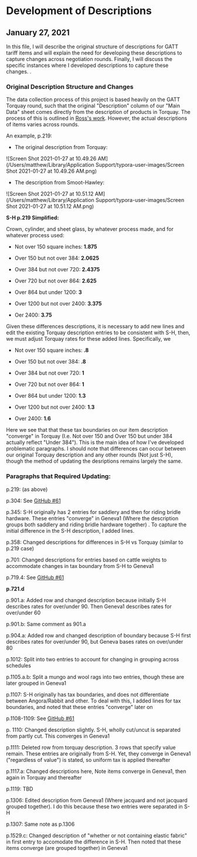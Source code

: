 # Development of Descriptions

## January 27, 2021

In this file, I will describe the original structure of descriptions for GATT tariff items and will explain the need for developing these descriptions to capture changes across negotiation rounds. Finally, I will discuss the specific instances where I developed descriptions to capture these changes. . 

### Original Description Structure and Changes

The data collection process of this project is based heavily on the GATT Torquay round, such that the original "Description" column of our "Main Data" sheet comes directly from the description of products in Torquay. The process of this is outlined in [Ross's work](https://github.com/kbuzard-SU/gradualism/blob/master/torquay/Coding%20Torquay.Rmd). However, the actual descriptions of items varies across rounds. 

An example, p.219:

- The original description from Torquay:

![Screen Shot 2021-01-27 at 10.49.26 AM](/Users/matthew/Library/Application Support/typora-user-images/Screen Shot 2021-01-27 at 10.49.26 AM.png)

- The description from Smoot-Hawley: 

![Screen Shot 2021-01-27 at 10.51.12 AM](/Users/matthew/Library/Application Support/typora-user-images/Screen Shot 2021-01-27 at 10.51.12 AM.png)



**S-H p.219 Simplified:** 

Crown, cylinder, and sheet glass, by whatever process made, and for whatever process used: 

- Not over 150 square inches: **1.875**

- Over 150 but not over 384: **2.0625**

- Over 384 but not over 720: **2.4375**

- Over 720 but not over 864: **2.625**

- Over 864 but under 1200: **3**

- Over 1200 but not over 2400: **3.375**
- Oer 2400: **3.75**



Given these differences descriptions, it is necessary to add new lines and edit the existing Torquay description entries to be consistent with S-H, then, we must adjust Torquay rates for these added lines. Specifically, we

- Not over 150 square inches: **.8**

- Over 150 but not over 384: **.8**

- Over 384 but not over 720: **1**

- Over 720 but not over 864: **1**

- Over 864 but under 1200: **1.3**

- Over 1200 but not over 2400: **1.3**
- Over 2400: **1.6**

Here we see that that these tax boundaries on our item description "converge" in Torquay (I.e. Not over 150 and Over 150 but under 384 actually reflect "Under 384"). This is the main idea of how I've developed problematic paragraphs. I should note that differences can occur between our original Torquay description and any other rounds (Not just S-H), though the method of updating the desriptions remains largely the same.



### Paragraphs that Required Updating:

p.219: (as above)

p.304: See [GitHub #61](https://github.com/kbuzard-SU/gradualism/issues/61)

p.345: S-H originally has 2 entries for saddlery and then for riding bridle hardware. These entries "converge" in Geneva1 (Where the description groups both saddlery and riding bridle hardware together) . To capture the initial difference in the S-H description, I added lines.

p.358: Changed descriptions for differences in S-H vs Torquay (similar to p.219 case)

p.701: Changed descriptions for entries based on cattle weights to accommodate changes in tax boundary from S-H to Geneva1

p.719.4: See [GitHub #61](https://github.com/kbuzard-SU/gradualism/issues/61)

**p.721.d**

p.901.a: Added row and changed description because initially S-H describes rates for over/under 90. Then Geneva1 describes rates for over/under 60

p.901.b: Same comment as 901.a

p.904.a: Added row and changed description of boundary because S-H first describes rates for over/under 90, but Geneva bases rates on over/under 80 

p.1012: Split into two entries to account for changing in grouping across schedules

p.1105.a.b: Split a mungo and wool rags into two entries, though these are later grouped in Geneva1

p.1107: S-H originally has tax boundaries, and does not differentiate between Angora/Rabbit and other. To deal with this, I added lines for tax boundaries, and noted that these entries "converge" later on 

p.1108-1109:  See [GitHub #61](https://github.com/kbuzard-SU/gradualism/issues/61)

p. 1110: Changed description slightly. S-H, wholly cut/uncut is separated from partly cut. This converges in Geneva1

p.1111: Deleted row from torquay description. 3 rows that specify value remain. These entries are originally from S-H. Yet, they converge in Geneva1 ("regardless of value") is stated, so uniform tax is applied thereafter

p.1117.a: Changed descriptions here, Note items converge in Geneva1, then again in Torquay and thereafter

p.1119: TBD

p.1306: Edited description from Geneva1 (Where jacquard and not jacquard grouped together). I do this because these two entries were separated in S-H

p.1307: Same note as p.1306

p.1529.c: Changed description of "whether or not containing elastic fabric" in first entry to accomodate the difference in S-H. Then noted that these items converge (are grouped together) in Geneva1